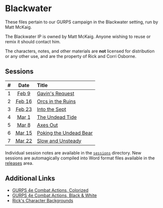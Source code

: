 # Blackwater

These files pertain to our GURPS campaign in the Blackwater setting, run by Matt McKaig.

The Blackwater IP is owned by Matt McKaig.
Anyone wishing to reuse or remix it should contact him.

The characters, notes, and other materials are **not** licensed for distribution or any other use, and are the property of Rick and Corri Osborne.

## Sessions

| # | Date | Title |
| :---: | :---: | :--- |
| 1 | <abbr title="2020-02-09">Feb 9</abbr> | [Gavin's Request](./sessions/2020-02-09-gavins-request-northunder.md) |
| 2 | <abbr title="2020-02-16">Feb 16</abbr> | [Orcs in the Ruins](./sessions/2020-02-16-orcs-in-the-ruins.md) |
| 3 | <abbr title="2020-02-23">Feb 23</abbr> | [Into the Sept](./sessions/2020-02-23-into-the-sept.md) |
| 4 | <abbr title="2020-03-01">Mar 1</abbr> | [The Undead Tide](./sessions/2020-03-01-the-undead-tide.md) |
| 5 | <abbr title="2020-03-08">Mar 8</abbr> | [Axes Out](./sessions/2020-03-08-axes-out.md) |
| 6 | <abbr title="2020-03-15">Mar 15</abbr> | [Poking the Undead Bear](./sessions/2020-03-15-poking-the-undead-bear.md) |
| 7 | <abbr title="2020-03-22">Mar 22</abbr> | [Slow and Unsteady](./sessions/2020-03-22-slow-and-unsteady.md) |

Individual session notes are available in the [`sessions`](./sessions) directory.
New sessions are automagically compiled into Word format files available in the [releases](https://github.com/rickosborne/ttrpg/releases) area.

## Additional Links

* [GURPS 4e Combat Actions, Colorized](https://docs.google.com/drawings/u/0/d/1pnqf3oE2S04ZFnGJ5rc2d9WqsWGR5MyqlbzSEGotoqg/edit)
* [GURPS 4e Combat Actions, Black & White](https://docs.google.com/drawings/d/1QrNcPHtXO0Q_IlroUOFpOkRMhUKJu6gCc8zfV3TEmsI/edit)
* [Rick's Character Backgrounds](https://docs.google.com/document/d/1OeipBkEh1d2vbf5vHq0K4Q2kqwYF2oFt6QOlik1BAso/edit?usp=sharing)
